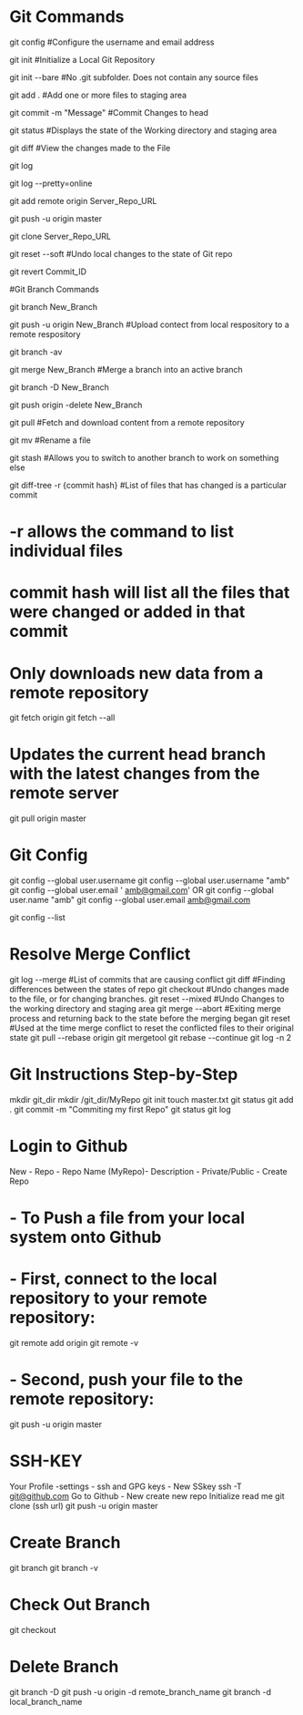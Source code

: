# Git Commands
git config					#Configure the username and email address

git init  					#Initialize a Local Git Repository

git init --bare				#No .git subfolder. Does not contain any source files

git add . 					#Add one or more files to staging area

git commit -m "Message" 	#Commit Changes to head

git status					#Displays the state of the Working directory and staging area

git diff 					#View the changes made to the File

git log

git log --pretty=online

git add remote origin Server_Repo_URL

git push -u origin master

git clone Server_Repo_URL

git reset --soft 			#Undo local changes to the state of Git repo

git revert Commit_ID

#Git Branch Commands

git branch New_Branch

git push -u origin New_Branch	#Upload contect from local respository to a remote respository

git branch -av

git merge New_Branch		#Merge a branch into an active branch

git branch -D New_Branch

git push origin -delete New_Branch

git pull					#Fetch and download content from a remote repository

git mv						#Rename a file

git stash 					#Allows you to switch to another branch to work on something else

git diff-tree -r {commit hash} 		#List of files that has changed is a particular commit
# -r allows the command to list individual files
# commit hash will list all the files that were changed or added in that commit

# Only downloads new data from a remote repository
git fetch origin 
git fetch --all

# Updates the current head branch with the latest changes from the remote server
git pull origin master

# Git Config
git config --global user.username <github username>
git config --global user.username  "amb"
git config --global user.email ' amb@gmail.com'
OR
git config --global user.name  "amb"
git config --global user.email  amb@gmail.com

git config --list

# Resolve Merge Conflict
git log --merge 			    #List of commits that are causing conflict
git diff					        #Finding differences between the states of repo
git checkout			    	  #Undo changes made to the file, or for changing branches. 
git reset --mixed 			  #Undo Changes to the working directory and staging area
git merge --abort			    #Exiting merge process and returning back to the state before the merging began
git reset					        #Used at the time merge conflict to reset the conflicted files to their original state
git pull --rebase origin <branchname>
git mergetool
git rebase --continue
git log -n 2


# Git Instructions Step-by-Step
mkdir git_dir
mkdir /git_dir/MyRepo
git init
touch master.txt
git status
git add .
git commit -m "Commiting my first Repo"
git status
git log

# Login to Github
New - Repo - Repo Name (MyRepo)- Description - Private/Public - Create Repo

# - To Push a file from your local system onto Github
# - First, connect to the local repository to your remote repository:
git remote add origin <copied web address>
git remote -v
# - Second, push your file to the remote repository:
git push -u origin master

# SSH-KEY
Your Profile -settings - ssh and GPG keys - New SSkey
ssh -T git@github.com
Go to Github - New create new repo
Initialize read me
git clone (ssh url)
git push -u origin master

# Create Branch
git branch <branchname>
git branch -v

# Check Out Branch
git checkout <branchname>

# Delete Branch
git branch -D <branchname>
git push -u origin -d remote_branch_name
git branch -d  local_branch_name



